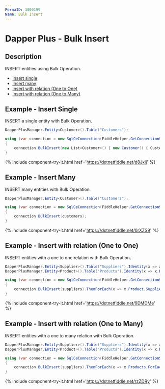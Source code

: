 ```yaml
---
PermaID: 1000199
Name: Bulk Insert
---
```


# Dapper Plus - Bulk Insert

## Description
INSERT entities using Bulk Operation.

- [Insert single](#example---insert-single)
- [Insert many](#example---insert-many)
- [Insert with relation (One to One)](#example---insert-with-relation-one-to-one)
- [Insert with relation (One to Many)](#example---insert-with-relation-one-to-many)

## Example - Insert Single
INSERT a single entity with Bulk Operation.

```csharp
DapperPlusManager.Entity<Customer>().Table("Customers"); 

using (var connection = new SqlCeConnection(FiddleHelper.GetConnectionStringSqlServerW3Schools()))
{
	connection.BulkInsert(new List<Customer>() { new Customer() { CustomerName = "ExampleBulkInsert", ContactName = "Example Name :" +  1}});
}		
```
{% include component-try-it.html href='https://dotnetfiddle.net/d8Jxij' %}

## Example - Insert Many
INSERT many entities with Bulk Operation.

```csharp
DapperPlusManager.Entity<Customer>().Table("Customers"); 

using (var connection = new SqlCeConnection(FiddleHelper.GetConnectionStringSqlServerW3Schools()))
{
	connection.BulkInsert(customers);
}
```
{% include component-try-it.html href='https://dotnetfiddle.net/0rXZS9' %}

## Example - Insert with relation (One to One)
INSERT entities with a one to one relation with Bulk Operation.

```csharp	
DapperPlusManager.Entity<Supplier>().Table("Suppliers").Identity(x => x.SupplierID);
DapperPlusManager.Entity<Product>().Table("Products").Identity(x => x.ProductID);

using (var connection = new SqlCeConnection(FiddleHelper.GetConnectionStringSqlServerW3Schools()))
{	
	connection.BulkInsert(suppliers).ThenForEach(x => x.Product.SupplierID = x.SupplierID).ThenBulkInsert(x => x.Product);
}	
```
{% include component-try-it.html href='https://dotnetfiddle.net/9DMDMe' %}

## Example - Insert with relation (One to Many)
INSERT entities with a one to many relation with Bulk Operation.

```csharp	
DapperPlusManager.Entity<Supplier>().Table("Suppliers").Identity(x => x.SupplierID); 
DapperPlusManager.Entity<Product>().Table("Products").Identity(x => x.ProductID); 	

using (var connection = new SqlCeConnection(FiddleHelper.GetConnectionStringSqlServerW3Schools()))
{	
	connection.BulkInsert(suppliers).ThenForEach(x => x.Products.ForEach(y => y.SupplierID =  x.SupplierID)).ThenBulkInsert(x => x.Products);
}
```
{% include component-try-it.html href='https://dotnetfiddle.net/rzZDRy' %}

